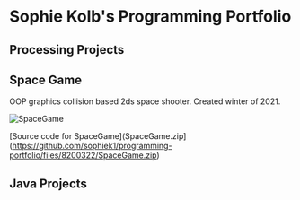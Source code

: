 # Sophie Kolb's Programming Portfolio

## Processing Projects

## Space Game
OOP graphics collision based 2ds space shooter. Created winter of 2021.

![SpaceGame]()

[Source code for SpaceGame](SpaceGame.zip](https://github.com/sophiek1/programming-portfolio/files/8200322/SpaceGame.zip)


## Java Projects 
